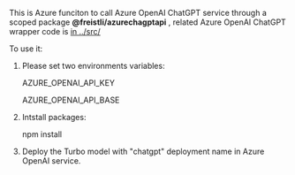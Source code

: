 This is Azure funciton to call Azure OpenAI ChatGPT service through a scoped package  **@freistli/azurechagptapi** , related Azure OpenAI ChatGPT wrapper code is [in ../src/](https://github.com/freistli/chatgpt-api/blob/main/src/azure-chatgpt-api.ts)

To use it:

1. Please set two environments variables:

    AZURE_OPENAI_API_KEY 

    AZURE_OPENAI_API_BASE 

2. Intstall packages:

    npm install 

3. Deploy the Turbo model with "chatgpt" deployment name in Azure OpenAI service.
